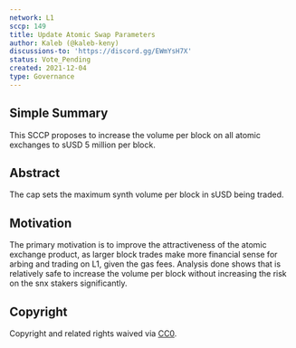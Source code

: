 ```yaml
---
network: L1
sccp: 149
title: Update Atomic Swap Parameters
author: Kaleb (@kaleb-keny)
discussions-to: 'https://discord.gg/EWmYsH7X'
status: Vote_Pending
created: 2021-12-04
type: Governance
---
```


## Simple Summary
<!--"If you can't explain it simply, you don't understand it well enough." Provide a simplified and layman-accessible explanation of the SCCP.-->

This SCCP proposes to increase the volume per block on all atomic exchanges to sUSD 5 million per block.

## Abstract
<!--A short (~200 word) description of the variable change proposed.-->

The cap sets the maximum synth volume per block in sUSD being traded.

## Motivation
<!--The motivation is critical for SCCPs that want to update variables within Synthetix. It should clearly explain why the existing variable is not incentive aligned. SCCP submissions without sufficient motivation may be rejected outright.-->

The primary motivation is to improve the attractiveness of the atomic exchange product, as larger block trades make more financial sense for arbing and trading on L1, given the gas fees. Analysis done shows that is relatively safe to increase the volume per block without increasing the risk on the snx stakers significantly. 


## Copyright
Copyright and related rights waived via [CC0](https://creativecommons.org/publicdomain/zero/1.0/).
